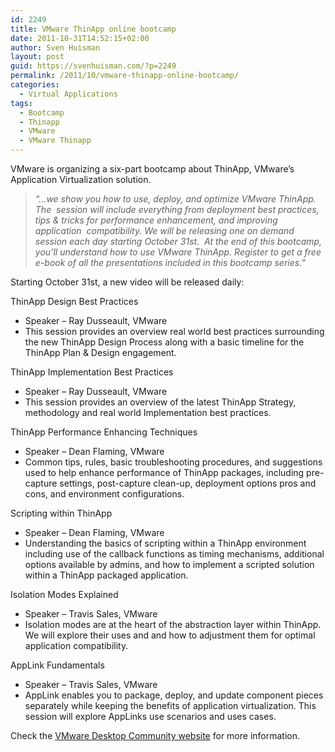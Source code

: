 ```yaml
---
id: 2249
title: VMware ThinApp online bootcamp
date: 2011-10-31T14:52:15+02:00
author: Sven Huisman
layout: post
guid: https://svenhuisman.com/?p=2249
permalink: /2011/10/vmware-thinapp-online-bootcamp/
categories:
  - Virtual Applications
tags:
  - Bootcamp
  - Thinapp
  - VMware
  - VMware Thinapp
---
```

VMware is organizing a six-part bootcamp about ThinApp, VMware&#8217;s Application Virtualization solution.

> _&#8220;&#8230;we show you how to use, deploy, and optimize VMware ThinApp. The  session will include everything from deployment best practices, tips & tricks for performance enhancement, and improving application  compatibility. We will be releasing one on demand session each day starting October 31st.  At the end of this bootcamp, you’ll understand how to use VMware ThinApp. Register to get a free e-book of all the presentations included in this bootcamp series.&#8221;_

Starting October 31st, a new video will be released daily:

ThinApp Design Best Practices

  * Speaker – Ray Dusseault, VMware
  * This session provides an overview real world best practices surrounding the new ThinApp Design Process along with a basic timeline for the ThinApp Plan & Design engagement.

ThinApp Implementation Best Practices

  * Speaker – Ray Dusseault, VMware
  * This session provides an overview of the latest ThinApp Strategy, methodology and real world Implementation best practices.

ThinApp Performance Enhancing Techniques

  * Speaker – Dean Flaming, VMware
  * Common tips, rules, basic troubleshooting procedures, and suggestions used to help enhance performance of ThinApp packages, including pre-capture settings, post-capture clean-up, deployment options pros and cons, and environment configurations.

Scripting within ThinApp

  * Speaker – Dean Flaming, VMware
  * Understanding the basics of scripting within a ThinApp environment including use of the callback functions as timing mechanisms, additional options available by admins, and how to implement a scripted solution within a ThinApp packaged application.

Isolation Modes Explained

  * Speaker – Travis Sales, VMware
  * Isolation modes are at the heart of the abstraction layer within ThinApp. We will explore their uses and and how to adjustment them for optimal application compatibility.

AppLink Fundamentals

  * Speaker – Travis Sales, VMware
  * AppLink enables you to package, deploy, and update component pieces separately while keeping the benefits of application virtualization. This session will explore AppLinks use scenarios and uses cases.

Check the <a title="VMware ThinApp Bootcamp" href="http://communities.vmware.com/community/vmtn/desktop/thinapp/bootcamp" target="_blank">VMware Desktop Community website</a> for more information.